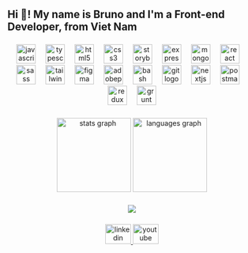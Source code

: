 <h2 align="left">Hi 👋! My name is Bruno and I'm a Front-end Developer, from Viet Nam</h2>

###

<div align="center">
  <img src="https://cdn.jsdelivr.net/gh/devicons/devicon/icons/javascript/javascript-original.svg" height="39" alt="javascript logo"  />
  <img width="12" />
  <img src="https://cdn.jsdelivr.net/gh/devicons/devicon/icons/typescript/typescript-original.svg" height="39" alt="typescript logo"  />
  <img width="12" />
  <img src="https://cdn.jsdelivr.net/gh/devicons/devicon/icons/html5/html5-original.svg" height="39" alt="html5 logo"  />
  <img width="12" />
  <img src="https://cdn.jsdelivr.net/gh/devicons/devicon/icons/css3/css3-original.svg" height="39" alt="css3 logo"  />
  <img width="12" />
  <img src="https://cdn.simpleicons.org/storybook/FF4785" height="39" alt="storybook logo"  />
  <img width="12" />
  <img src="https://skillicons.dev/icons?i=express" height="39" alt="express logo"  />
  <img width="12" />
  <img src="https://skillicons.dev/icons?i=mongodb" height="39" alt="mongodb logo"  />
  <img width="12" />
  <img src="https://cdn.jsdelivr.net/gh/devicons/devicon/icons/react/react-original.svg" height="39" alt="react logo"  />
  <img width="12" />
  <img src="https://cdn.jsdelivr.net/gh/devicons/devicon/icons/sass/sass-original.svg" height="39" alt="sass logo"  />
  <img width="12" />
  <img src="https://skillicons.dev/icons?i=tailwind" height="39" alt="tailwindcss logo"  />
  <img width="12" />
  <img src="https://cdn.jsdelivr.net/gh/devicons/devicon/icons/figma/figma-original.svg" height="39" alt="figma logo"  />
  <img width="12" />
  <img src="https://skillicons.dev/icons?i=ps" height="39" alt="adobephotoshop logo"  />
  <img width="12" />
  <img src="https://skillicons.dev/icons?i=bash" height="39" alt="bash logo"  />
  <img width="12" />
  <img src="https://skillicons.dev/icons?i=git" height="39" alt="git logo"  />
  <img width="12" />
  <img src="https://skillicons.dev/icons?i=nextjs" height="39" alt="nextjs logo"  />
  <img width="12" />
  <img src="https://cdn.simpleicons.org/postman/FF6C37" height="39" alt="postman logo"  />
  <img width="12" />
  <img src="https://cdn.simpleicons.org/redux/764ABC" height="39" alt="redux logo"  />
  <img width="12" />
  <img src="https://cdn.jsdelivr.net/gh/devicons/devicon/icons/grunt/grunt-original.svg" height="39" alt="grunt logo"  />
</div>

###

<div align="center">
  <img src="https://github-readme-stats.vercel.app/api?username=Tritintruong114&hide_title=false&hide_rank=false&show_icons=true&include_all_commits=true&count_private=true&disable_animations=false&theme=dracula&locale=en&hide_border=false" height="150" alt="stats graph"  />
  <img src="https://github-readme-stats.vercel.app/api/top-langs?username=Tritintruong114&locale=en&hide_title=false&layout=compact&card_width=320&langs_count=5&theme=dracula&hide_border=false" height="150" alt="languages graph"  />
</div>

###

<div align="center">
  <img src="https://profile-counter.glitch.me/Tritintruong114/count.svg?"  />
</div>

###

<div align="center">
  <a href="https://www.linkedin.com/in/truongtritin-bruno/" target="_blank">
    <img src="https://raw.githubusercontent.com/maurodesouza/profile-readme-generator/master/src/assets/icons/social/linkedin/default.svg" width="52" height="40" alt="linkedin logo"  />
  </a>
  <a href="https://www.youtube.com/@BrunoTruong114/featured" target="_blank">
    <img src="https://raw.githubusercontent.com/maurodesouza/profile-readme-generator/master/src/assets/icons/social/youtube/default.svg" width="52" height="40" alt="youtube logo"  />
  </a>
</div>

###
